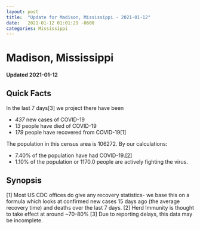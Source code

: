 ```yaml
---
layout: post
title:  "Update for Madison, Mississippi - 2021-01-12"
date:   2021-01-12 01:01:29 -0600
categories: Mississippi
---
```


# Madison, Mississippi
#### Updated 2021-01-12

## Quick Facts

In the last 7 days[3] we project there have been
- *437* new cases of COVID-19
- *13* people have died of COVID-19
- *179* people have recovered from COVID-19[1]

The population in this census area is 106272. By our calculations:
- 7.40% of the population have had COVID-19.[2]
- 1.10% of the population or 1170.0 people are actively fighting the virus.

## Synopsis




[1] Most US CDC offices do give any recovery statistics- we base this on a formula which looks at confirmed new cases
15 days ago (the average recovery time) and deaths over the last 7 days.
[2] Herd Immunity is thought to take effect at around ~70-80%
[3] Due to reporting delays, this data may be incomplete. 
    